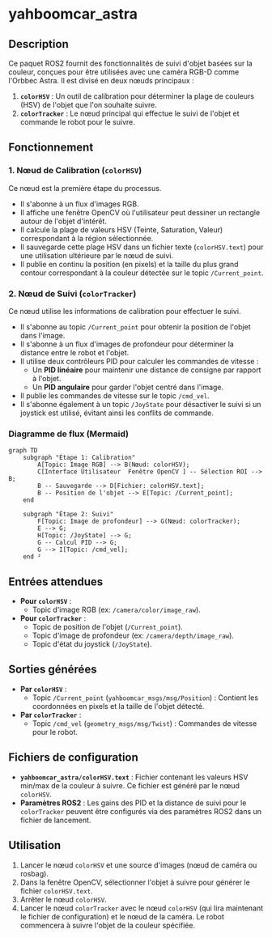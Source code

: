 # yahboomcar_astra

## Description

Ce paquet ROS2 fournit des fonctionnalités de suivi d'objet basées sur la couleur, conçues pour être utilisées avec une caméra RGB-D comme l'Orbbec Astra. Il est divisé en deux nœuds principaux :

1.  **`colorHSV`** : Un outil de calibration pour déterminer la plage de couleurs (HSV) de l'objet que l'on souhaite suivre.
2.  **`colorTracker`** : Le nœud principal qui effectue le suivi de l'objet et commande le robot pour le suivre.

## Fonctionnement

### 1. Nœud de Calibration (`colorHSV`)

Ce nœud est la première étape du processus.
-   Il s'abonne à un flux d'images RGB.
-   Il affiche une fenêtre OpenCV où l'utilisateur peut dessiner un rectangle autour de l'objet d'intérêt.
-   Il calcule la plage de valeurs HSV (Teinte, Saturation, Valeur) correspondant à la région sélectionnée.
-   Il sauvegarde cette plage HSV dans un fichier texte (`colorHSV.text`) pour une utilisation ultérieure par le nœud de suivi.
-   Il publie en continu la position (en pixels) et la taille du plus grand contour correspondant à la couleur détectée sur le topic `/Current_point`.

### 2. Nœud de Suivi (`colorTracker`)

Ce nœud utilise les informations de calibration pour effectuer le suivi.
-   Il s'abonne au topic `/Current_point` pour obtenir la position de l'objet dans l'image.
-   Il s'abonne à un flux d'images de profondeur pour déterminer la distance entre le robot et l'objet.
-   Il utilise deux contrôleurs PID pour calculer les commandes de vitesse :
    -   Un **PID linéaire** pour maintenir une distance de consigne par rapport à l'objet.
    -   Un **PID angulaire** pour garder l'objet centré dans l'image.
-   Il publie les commandes de vitesse sur le topic `/cmd_vel`.
-   Il s'abonne également à un topic `/JoyState` pour désactiver le suivi si un joystick est utilisé, évitant ainsi les conflits de commande.

### Diagramme de flux (Mermaid)

```mermaid
graph TD
    subgraph "Étape 1: Calibration"
        A[Topic: Image RGB] --> B(Nœud: colorHSV);
        C[Interface Utilisateur  Fenêtre OpenCV ] -- Sélection ROI --> B;
        B -- Sauvegarde --> D[Fichier: colorHSV.text];
        B -- Position de l'objet --> E[Topic: /Current_point];
    end

    subgraph "Étape 2: Suivi"
        F[Topic: Image de profondeur] --> G(Nœud: colorTracker);
        E --> G;
        H[Topic: /JoyState] --> G;
        G -- Calcul PID --> G;
        G --> I[Topic: /cmd_vel];
    end ²
```

## Entrées attendues

-   **Pour `colorHSV`** :
    -   Topic d'image RGB (ex: `/camera/color/image_raw`).
-   **Pour `colorTracker`** :
    -   Topic de position de l'objet (`/Current_point`).
    -   Topic d'image de profondeur (ex: `/camera/depth/image_raw`).
    -   Topic d'état du joystick (`/JoyState`).

## Sorties générées

-   **Par `colorHSV`** :
    -   Topic `/Current_point` (`yahboomcar_msgs/msg/Position`) : Contient les coordonnées en pixels et la taille de l'objet détecté.
-   **Par `colorTracker`** :
    -   Topic `/cmd_vel` (`geometry_msgs/msg/Twist`) : Commandes de vitesse pour le robot.

## Fichiers de configuration

-   **`yahboomcar_astra/colorHSV.text`** : Fichier contenant les valeurs HSV min/max de la couleur à suivre. Ce fichier est généré par le nœud `colorHSV`.
-   **Paramètres ROS2** : Les gains des PID et la distance de suivi pour le `colorTracker` peuvent être configurés via des paramètres ROS2 dans un fichier de lancement.

## Utilisation

1.  Lancer le nœud `colorHSV` et une source d'images (nœud de caméra ou rosbag).
2.  Dans la fenêtre OpenCV, sélectionner l'objet à suivre pour générer le fichier `colorHSV.text`.
3.  Arrêter le nœud `colorHSV`.
4.  Lancer le nœud `colorTracker` avec le nœud `colorHSV` (qui lira maintenant le fichier de configuration) et le nœud de la caméra. Le robot commencera à suivre l'objet de la couleur spécifiée.
